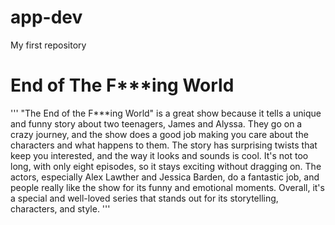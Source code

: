 # app-dev
My first repository

# End of The F***ing World
'''
"The End of the F***ing World" is a great show because it tells a unique and funny story about two teenagers, James and Alyssa. They go on a crazy journey, and the show does a good job making you care about the characters and what happens to them. The story has surprising twists that keep you interested, and the way it looks and sounds is cool. It's not too long, with only eight episodes, so it stays exciting without dragging on. The actors, especially Alex Lawther and Jessica Barden, do a fantastic job, and people really like the show for its funny and emotional moments. Overall, it's a special and well-loved series that stands out for its storytelling, characters, and style.
'''
